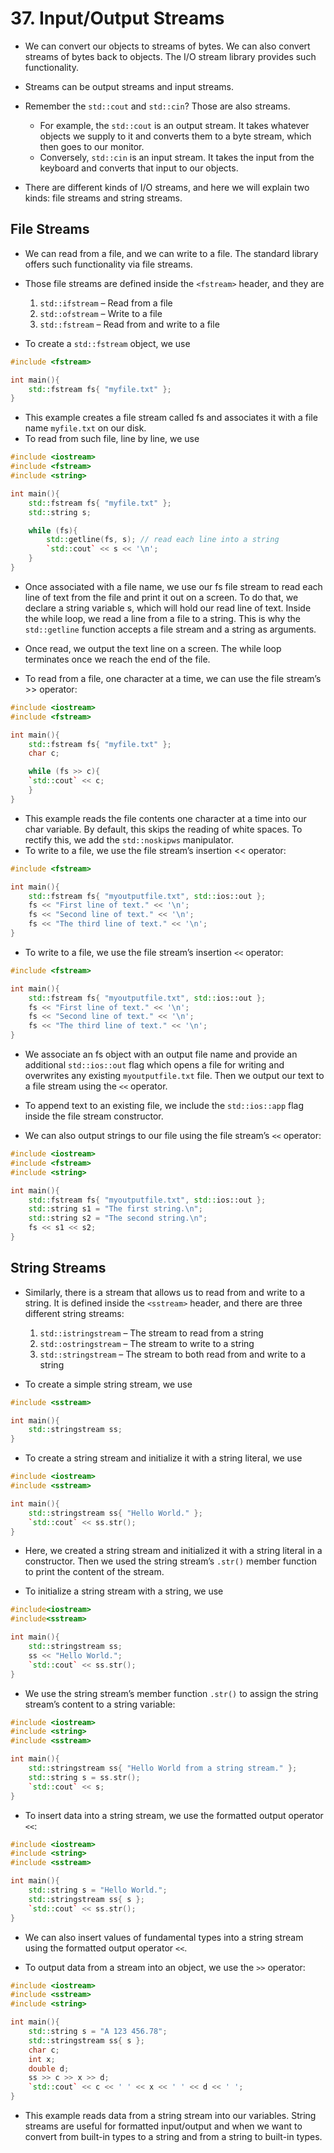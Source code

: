 # 37. Input/Output Streams

- We can convert our objects to streams of bytes. We can also convert streams of bytes back to objects. The I/O stream library provides such functionality.
- Streams can be output streams and input streams.

- Remember the `std::cout` and `std::cin`? Those are also streams.
	- For example, the `std::cout` is an output stream. It takes whatever objects we supply to it and converts them to a byte stream, which then goes to our monitor. 
	- Conversely, `std::cin` is an input stream. It takes the input from the keyboard and converts that input to our objects.

- There are different kinds of I/O streams, and here we will explain two kinds: file streams and string streams.
## File Streams

- We can read from a file, and we can write to a file. The standard library offers such functionality via file streams.
- Those file streams are defined inside the `<fstream>` header, and they are
	1. `std::ifstream` – Read from a file
	2. `std::ofstream` – Write to a file
	3. `std::fstream` – Read from and write to a file

- To create a `std::fstream` object, we use
```cpp
#include <fstream>

int main(){
	std::fstream fs{ "myfile.txt" };
}
```

- This example creates a file stream called fs and associates it with a file name `myfile.txt` on our disk.
- To read from such file, line by line, we use
```cpp
#include <iostream>
#include <fstream>
#include <string>

int main(){
	std::fstream fs{ "myfile.txt" };
	std::string s;

	while (fs){
		std::getline(fs, s); // read each line into a string
		`std::cout` << s << '\n';
	}
}
```

- Once associated with a file name, we use our fs file stream to read each line of text from the file and print it out on a screen. To do that, we declare a string variable s, which will hold our read line of text. Inside the while loop, we read a line from a file to a string. This is why the `std::getline` function accepts a file stream and a string as arguments.
- Once read, we output the text line on a screen. The while loop terminates once we reach the end of the file.

- To read from a file, one character at a time, we can use the file stream’s >> operator:
```cpp
#include <iostream>
#include <fstream>

int main(){ 
	std::fstream fs{ "myfile.txt" };
	char c;

	while (fs >> c){
	`std::cout` << c;
	}
}
```

- This example reads the file contents one character at a time into our char variable. By default, this skips the reading of white spaces. To rectify this, we add the `std::noskipws` manipulator.
- To write to a file, we use the file stream’s insertion << operator:
```cpp
#include <fstream>

int main(){
	std::fstream fs{ "myoutputfile.txt", std::ios::out };
	fs << "First line of text." << '\n';
	fs << "Second line of text." << '\n';
	fs << "The third line of text." << '\n';
}
```

- To write to a file, we use the file stream’s insertion `<<` operator:
```cpp
#include <fstream>

int main(){
	std::fstream fs{ "myoutputfile.txt", std::ios::out };
	fs << "First line of text." << '\n';
	fs << "Second line of text." << '\n';
	fs << "The third line of text." << '\n';
}
```

- We associate an fs object with an output file name and provide an additional `std::ios::out` flag which opens a file for writing and overwrites any existing `myoutputfile.txt` file. Then we output our text to a file stream using the `<<` operator.
- To append text to an existing file, we include the `std::ios::app` flag inside the file stream constructor.

- We can also output strings to our file using the file stream’s `<<` operator:
```cpp
#include <iostream>
#include <fstream>
#include <string>

int main(){
	std::fstream fs{ "myoutputfile.txt", std::ios::out };
	std::string s1 = "The first string.\n";
	std::string s2 = "The second string.\n";
	fs << s1 << s2;
}
```

## String Streams

- Similarly, there is a stream that allows us to read from and write to a string. It is defined inside the `<sstream>` header, and there are three different string streams:
	1. `std::istringstream` – The stream to read from a string
	2. `std::ostringstream` – The stream to write to a string
	3. `std::stringstream` – The stream to both read from and write to a string 

- To create a simple string stream, we use
```cpp
#include <sstream>

int main(){
	std::stringstream ss;
}
```

- To create a string stream and initialize it with a string literal, we use
```cpp
#include <iostream>
#include <sstream>

int main(){
	std::stringstream ss{ "Hello World." };
	`std::cout` << ss.str();
}
```

- Here, we created a string stream and initialized it with a string literal in a constructor. Then we used the string stream’s `.str()` member function to print the content of the stream.

- To initialize a string stream with a string, we use
```cpp
#include<iostream>
#include<sstream>

int main(){
	std::stringstream ss;
	ss << "Hello World.";
	`std::cout` << ss.str();
}
```

- We use the string stream’s member function `.str()` to assign the string stream’s
content to a string variable:
```cpp
#include <iostream>
#include <string>
#include <sstream>

int main(){
	std::stringstream ss{ "Hello World from a string stream." };
	std::string s = ss.str();
	`std::cout` << s;
}
```

- To insert data into a string stream, we use the formatted output operator `<<`:
```cpp
#include <iostream>
#include <string>
#include <sstream>

int main(){
	std::string s = "Hello World.";
	std::stringstream ss{ s };
	`std::cout` << ss.str();
}
```

- We can also insert values of fundamental types into a string stream using the formatted output operator `<<`.

- To output data from a stream into an object, we use the `>>` operator:
```cpp
#include <iostream>
#include <sstream>
#include <string>

int main(){
	std::string s = "A 123 456.78";
	std::stringstream ss{ s };
	char c;
	int x;
	double d;
	ss >> c >> x >> d;
	`std::cout` << c << ' ' << x << ' ' << d << ' ';
}
```

- This example reads data from a string stream into our variables. String streams are useful for formatted input/output and when we want to convert from built-in types to a string and from a string to built-in types.